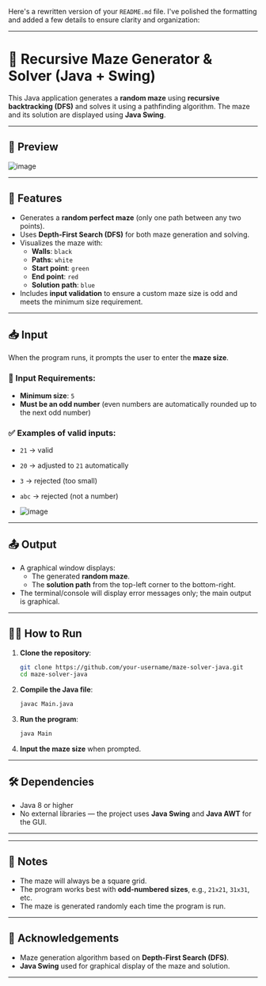 Here's a rewritten version of your `README.md` file. I've polished the formatting and added a few details to ensure clarity and organization:

---

# 🧩 Recursive Maze Generator & Solver (Java + Swing)

This Java application generates a **random maze** using **recursive backtracking (DFS)** and solves it using a pathfinding algorithm. The maze and its solution are displayed using **Java Swing**.

---

## 📸 Preview


![image](https://github.com/user-attachments/assets/440f2571-a291-464d-814d-6632813ae297)

---

## 🚀 Features

- Generates a **random perfect maze** (only one path between any two points).
- Uses **Depth-First Search (DFS)** for both maze generation and solving.
- Visualizes the maze with:
  - **Walls**: `black`
  - **Paths**: `white`
  - **Start point**: `green`
  - **End point**: `red`
  - **Solution path**: `blue`
- Includes **input validation** to ensure a custom maze size is odd and meets the minimum size requirement.

---

## 📥 Input

When the program runs, it prompts the user to enter the **maze size**. 

### 🔢 Input Requirements:
- **Minimum size**: `5`
- **Must be an odd number** (even numbers are automatically rounded up to the next odd number)

### ✅ Examples of valid inputs:
- `21` → valid
- `20` → adjusted to `21` automatically
- `3` → rejected (too small)
- `abc` → rejected (not a number)

- ![image](https://github.com/user-attachments/assets/936e784a-cba8-44eb-bce7-119c17241133)


---

## 📤 Output

- A graphical window displays:
  - The generated **random maze**.
  - The **solution path** from the top-left corner to the bottom-right.
- The terminal/console will display error messages only; the main output is graphical.

---

## 🧑‍💻 How to Run

1. **Clone the repository**:
   ```bash
   git clone https://github.com/your-username/maze-solver-java.git
   cd maze-solver-java
   ```

2. **Compile the Java file**:
   ```bash
   javac Main.java
   ```

3. **Run the program**:
   ```bash
   java Main
   ```

4. **Input the maze size** when prompted.

---

## 🛠 Dependencies

- Java 8 or higher
- No external libraries — the project uses **Java Swing** and **Java AWT** for the GUI.

---


---

## 📌 Notes

- The maze will always be a square grid.
- The program works best with **odd-numbered sizes**, e.g., `21x21`, `31x31`, etc.
- The maze is generated randomly each time the program is run.
  

---

## 🙌 Acknowledgements

- Maze generation algorithm based on **Depth-First Search (DFS)**.
- **Java Swing** used for graphical display of the maze and solution.

---
